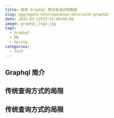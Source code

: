 ```yaml
---
title: 使用 Graphql 聚合查询异构数据
slug: aggregate-heterogeneous-data-with-graphql
date: 2022-03-23T17:14:00+08:00
image: graphql_logo.jpg
tags:
  - Graphql
  - DB
  - Spring
categories:
  - tech
---
```


## Graphql 简介

## 传统查询方式的局限
## 传统查询方式的局限